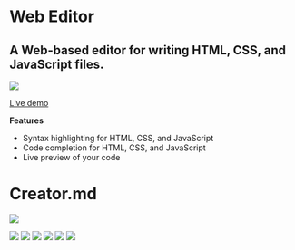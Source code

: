 # Web Editor
## A Web-based editor for writing HTML, CSS, and JavaScript files.
![](https://raw.githubusercontent.com/amilali/code_editor/main/web_editor/loder_1.gif)

[Live demo](http://http://amilali.engineer/web_editor/index.html "Live demo")

**Features**
- Syntax highlighting for HTML, CSS, and JavaScript
- Code completion for HTML, CSS, and JavaScript
- Live preview of your code


# Creator.md

![](http://amilali.engineer/img/sig.png)

![](https://img.shields.io/github/stars/pandao/editor.md.svg) ![](https://img.shields.io/github/forks/pandao/editor.md.svg) ![](https://img.shields.io/github/tag/pandao/editor.md.svg) ![](https://img.shields.io/github/release/pandao/editor.md.svg) ![](https://img.shields.io/github/issues/pandao/editor.md.svg) ![](https://img.shields.io/bower/v/editor.md.svg)



